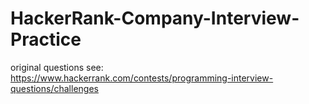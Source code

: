 # HackerRank-Company-Interview-Practice
original questions see: https://www.hackerrank.com/contests/programming-interview-questions/challenges

